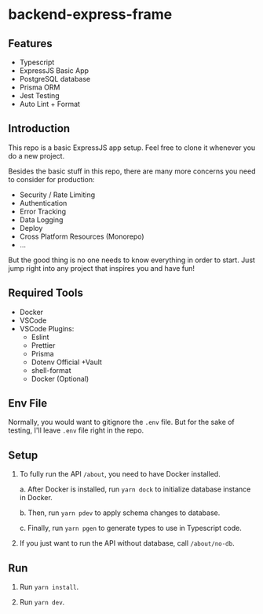 # backend-express-frame

## Features

- Typescript
- ExpressJS Basic App
- PostgreSQL database
- Prisma ORM
- Jest Testing
- Auto Lint + Format

## Introduction

This repo is a basic ExpressJS app setup. Feel free to clone it whenever you do a new project.

Besides the basic stuff in this repo, there are many more concerns you need to consider for production:

- Security / Rate Limiting
- Authentication
- Error Tracking
- Data Logging
- Deploy
- Cross Platform Resources (Monorepo)
- ...

But the good thing is no one needs to know everything in order to start. Just jump right into any project that inspires you and have fun!

## Required Tools

- Docker
- VSCode
- VSCode Plugins:
  - Eslint
  - Prettier
  - Prisma
  - Dotenv Official +Vault
  - shell-format
  - Docker (Optional)

## Env File

Normally, you would want to gitignore the `.env` file. But for the sake of testing, I'll leave `.env` file right in the repo.

## Setup

1. To fully run the API `/about`, you need to have Docker installed.

   a. After Docker is installed, run `yarn dock` to initialize database instance in Docker.

   b. Then, run `yarn pdev` to apply schema changes to database.

   c. Finally, run `yarn pgen` to generate types to use in Typescript code.

2. If you just want to run the API without database, call `/about/no-db`.

## Run

1. Run `yarn install`.

2. Run `yarn dev`.
